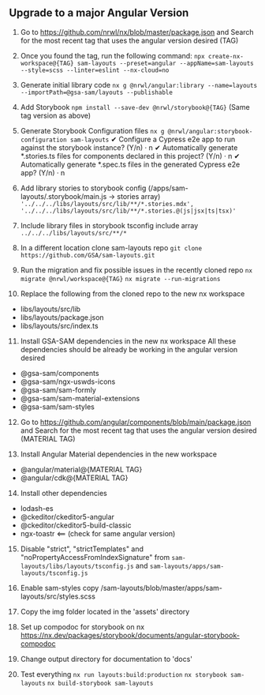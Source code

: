 ## Upgrade to a major Angular Version

1. Go to https://github.com/nrwl/nx/blob/master/package.json and 
Search for the most recent tag that uses the angular version desired (TAG)

2. Once you found the tag, run the following command:
`npx create-nx-workspace@{TAG} sam-layouts --preset=angular --appName=sam-layouts --style=scss --linter=eslint --nx-cloud=no`

3. Generate initial library code
`nx g @nrwl/angular:library --name=layouts --importPath=@gsa-sam/layouts --publishable`

4. Add Storybook
`npm install --save-dev @nrwl/storybook@{TAG}` (Same tag version as above)

5. Generate Storybook Configuration files
`nx g @nrwl/angular:storybook-configuration sam-layouts`
✔ Configure a Cypress e2e app to run against the storybook instance? (Y/n) · n
✔ Automatically generate *.stories.ts files for components declared in this project? (Y/n) · n
✔ Automatically generate *.spec.ts files in the generated Cypress e2e app? (Y/n) · n

6. Add library stories to storybook config (/apps/sam-layouts/.storybook/main.js -> stories array)
`
'../../../libs/layouts/src/lib/**/*.stories.mdx',
'../../../libs/layouts/src/lib/**/*.stories.@(js|jsx|ts|tsx)'
`
7. Include library files in storybook tsconfig include array
`../../../libs/layouts/src/**/*`

8. In a different location clone sam-layouts repo
`git clone https://github.com/GSA/sam-layouts.git`

9. Run the migration and fix possible issues in the recently cloned repo
`nx migrate @nrwl/workspace@{TAG}`
`nx migrate --run-migrations`

10. Replace the following from the cloned repo to the new nx workspace
- libs/layouts/src/lib
- libs/layouts/package.json
- libs/layouts/src/index.ts

11. Install GSA-SAM dependencies in the new nx workspace
All these dependencies should be already be working in the angular version desired
- @gsa-sam/components
- @gsa-sam/ngx-uswds-icons
- @gsa-sam/sam-formly
- @gsa-sam/sam-material-extensions
- @gsa-sam/sam-styles

12. Go to https://github.com/angular/components/blob/main/package.json and 
Search for the most recent tag that uses the angular version desired (MATERIAL TAG)

13. Install Angular Material dependencies in the new workspace
- @angular/material@{MATERIAL TAG}
- @angular/cdk@{MATERIAL TAG}

14. Install other dependencies
- lodash-es
- @ckeditor/ckeditor5-angular
- @ckeditor/ckeditor5-build-classic
- ngx-toastr <== (check for same angular version)

15. Disable "strict", "strictTemplates" and "noPropertyAccessFromIndexSignature" 
from `sam-layouts/libs/layouts/tsconfig.js` and `sam-layouts/apps/sam-layouts/tsconfig.js`

16. Enable sam-styles
copy /sam-layouts/blob/master/apps/sam-layouts/src/styles.scss

17. Copy the img folder located in the 'assets' directory

18. Set up compodoc for storybook on nx
https://nx.dev/packages/storybook/documents/angular-storybook-compodoc

19. Change output directory for documentation to 'docs'

20. Test everything 
`nx run layouts:build:production`
`nx storybook sam-layouts`
`nx build-storybook sam-layouts`
